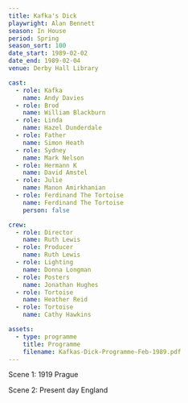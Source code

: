 ```yaml
---
title: Kafka's Dick
playwright: Alan Bennett
season: In House
period: Spring
season_sort: 100
date_start: 1989-02-02
date_end: 1989-02-04
venue: Derby Hall Library

cast:
  - role: Kafka
    name: Andy Davies
  - role: Brod
    name: William Blackburn
  - role: Linda
    name: Hazel Dunderdale
  - role: Father
    name: Simon Heath
  - role: Sydney
    name: Mark Nelson
  - role: Hermann K
    name: David Amstel
  - role: Julie
    name: Manon Amirkhanian
  - role: Ferdinand The Tortoise
    name: Ferdinand The Tortoise
    person: false

crew:
  - role: Director
    name: Ruth Lewis
  - role: Producer
    name: Ruth Lewis
  - role: Lighting
    name: Donna Longman
  - role: Posters
    name: Jonathan Hughes
  - role: Tortoise
    name: Heather Reid
  - role: Tortoise
    name: Cathy Hawkins

assets:
  - type: programme
    title: Programme
    filename: Kafkas-Dick-Programme-Feb-1989.pdf
---
```


Scene 1: 1919 Prague

Scene 2: Present day England

